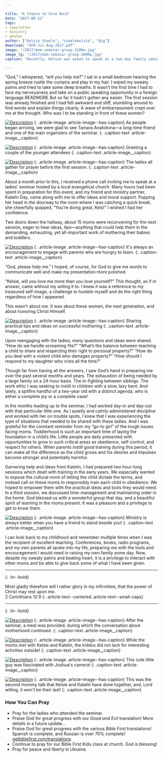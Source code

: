 ```yaml
---

title: "A Chance to Give Back"
date: "2017-08-12"
tags:
- newsletter
- ministry
- photos
author: ["Kelsie Steele", "steelekelsie", "@ig"]
download: "OFR-Jul-Aug-2017.pdf"
image: "/2017/mom-seminar-group-1200w.jpg"
image_lg: "/2017/mom-seminar-group-2000w.jpg"
caption: "Recently, Kelsie was asked to speak at a two-day family seminar here in L’viv. She was joined by Katelin Day, and together they delivered a series of talks aimed at encouraging and equipping young mothers. This is Kelsie’s report of the event in her own words."

---
```


“God,” I whispered, “will you help me?” I sat in a small bedroom hearing the spring breeze rustle the curtains and play in my hair. I wiped my sweaty palms and tried to take some deep breaths. It wasn’t the first time I had to face my nervousness and take on a public speaking opportunity in a foreign language.READMORE But so far it hadn’t gotten any easier. The first session was already finished and I had felt awkward and stiff, stumbling around to find words and explain things clearly. A wave of embarrassment crept over me at the thought. Who was I to be standing in front of these women?

[![Description](https://d21yo20tm8bmc2.cloudfront.net/2017/tamara-anatolivna-550w.jpg)](https://d21yo20tm8bmc2.cloudfront.net/2017/tamara-anatolivna-2000w.jpg)
{: .article-image .article-image--has-caption}
As people began arriving, we were glad to see Tamara Anatolivna—a long-time friend and one of the main organizers of the seminar.
{: .caption-text .article-image__caption}

[![Description](https://d21yo20tm8bmc2.cloudfront.net/2017/greeting-little-ones-550w.jpg)](https://d21yo20tm8bmc2.cloudfront.net/2017/greeting-little-ones-2000w.jpg)
{: .article-image .article-image--has-caption}
Greeting a couple of the younger attendees
{: .caption-text .article-image__caption}

[![Description](https://d21yo20tm8bmc2.cloudfront.net/2017/prayer-circle-550w.jpg)](https://d21yo20tm8bmc2.cloudfront.net/2017/prayer-circle-2000w.jpg)
{: .article-image .article-image--has-caption}
The ladies all gather for prayer before the first session.
{: .caption-text .article-image__caption}

About a month prior to this, I received a phone call inviting me to speak at a ladies’ seminar hosted by a local evangelical church. Many hours had been spent in preparation for this event, and my friend and ministry partner, Katelin Day, came along with me to offer ideas and moral support. Popping her head in the doorway to the room where I was catching a quick break, she cheerfully quipped, “You’re doing great, Kels!” I wished I had her confidence.

Two doors down the hallway, about 15 moms were reconvening for the next session, eager to hear ideas, tips—anything that could help them in the demanding, exhausting, yet all-important work of mothering their babies and toddlers.

[![Description](https://d21yo20tm8bmc2.cloudfront.net/2017/moms-listening-550w.jpg)](https://d21yo20tm8bmc2.cloudfront.net/2017/moms-listening-2000w.jpg)
{: .article-image .article-image--has-caption}
It's always an encouragement to engage with parents who are hungry to learn.
{: .caption-text .article-image__caption}

“God, please help me.” I hoped, of course, for God to give me words to communicate well and make my presentation more polished.

“Kelsie, will you love me more than you love yourself?” This thought, as if in answer, came without my willing it to. I knew it was a reference to my treasured self-image, a challenge to humble myself and do the right thing regardless of how I appeared.

This wasn’t about me. It was about these women, the next generation, and about honoring Christ Himself.

[![Description](https://d21yo20tm8bmc2.cloudfront.net/2017/kels-kate-teaching-550w.jpg)](https://d21yo20tm8bmc2.cloudfront.net/2017/kels-kate-teaching-2000w.jpg)
{: .article-image .article-image--has-caption}
Sharing practical tips and ideas on successful mothering
{: .caption-text .article-image__caption}

Upon reengaging with the ladies, many questions and ideas were shared. “How do we handle screaming fits?” “What’s the balance between teaching a child to share and respecting their right to personal property?” “How do you deal with a violent child who damages property?” “How should I respond to my daughter who cries all the time?”

Though far from having all the answers, I saw God’s hand in preparing me over the past several months and years. The exhaustion of being needed by a large family on a 24-hour basis. The in-fighting between siblings. The work ethic I was seeking to instill in children with a slow, lazy bent. And lately, a spitfire handful of a two-year old with a distinct agenda, who is either a complete joy or a complete case!

In the months leading up to the seminar, I had worked day-in and day-out with that particular little one. As I quietly and calmly administered discipline and worked with her on trouble spots, I knew that I was experiencing the type of situations that needed to be shared with these ladies. And I was grateful for the constant reminder from my “go-to girl” of the tough issues facing moms. Toddlerhood is such an important time of laying the foundation in a child’s life. Little people are daily presented with opportunities to grow in such critical areas as obedience, self-control, and respect for others. When parents instill good training during this period, it can make all the difference as the child grows and his desires and impulses become stronger and potentially harmful.

Garnering help and ideas from Katelin, I had prepared two hour-long sessions which dealt with training in the early years. We especially wanted to expose the cultural norm of letting the child dictate the terms, and instead call on these moms to responsibly train each child in obedience. We hoped to empower them with the practical ideas and tools they would need. In a third session, we discussed time-management and maintaining order in the home. God blessed us with a wonderful group that day, and a beautiful spirit of learning in the moms present. It was a pleasure and a privilege to get to know them.

[![Description](https://d21yo20tm8bmc2.cloudfront.net/2017/kate-kels-chatting-550w.jpg)](https://d21yo20tm8bmc2.cloudfront.net/2017/kate-kels-chatting-2000w.jpg)
{: .article-image .article-image--has-caption}
Ministry is always better when you have a friend to stand beside you!
{: .caption-text .article-image__caption}

I can look back to my childhood and remember multiple times when I was the recipient of excellent teaching. Conferences, books, radio programs, and my own parents all spoke into my life, preparing me with the tools and encouragement I would need in raising my own family some day. Now, despite my sweaty palms and beating heart, it is a privilege to interact with other moms and be able to give back some of what I have been given.

---
{: .hr--bold}

Most gladly therefore will I rather glory in my infirmities, that the power of Christ may rest upon me.  
2 Corinthians 12:9
{: .article-text--centered .article-text--small-caps}

---
{: .hr--bold}

[![Description](https://d21yo20tm8bmc2.cloudfront.net/2017/chatting-at-the-table-550w.jpg)](https://d21yo20tm8bmc2.cloudfront.net/2017/chatting-at-the-table-2000w.jpg)
{: .article-image .article-image--has-caption}
After the seminar, a meal was provided, during which the conversation about motherhood continued.
{: .caption-text .article-image__caption}

[![Description](https://d21yo20tm8bmc2.cloudfront.net/2017/bouncy-house-kids-550w.jpg)](https://d21yo20tm8bmc2.cloudfront.net/2017/bouncy-house-kids-2000w.jpg)
{: .article-image .article-image--has-caption}
While the moms met with Kelsie and Katelin, the kiddos did not lack for interesting activities outside!
{: .caption-text .article-image__caption}

[![Description](https://d21yo20tm8bmc2.cloudfront.net/2017/cute-kid-550w.jpg)](https://d21yo20tm8bmc2.cloudfront.net/2017/cute-kid-2000w.jpg)
{: .article-image .article-image--has-caption}
This cute little guy was fascinated with Joshua's camera!
{: .caption-text .article-image__caption}

[![Description](https://d21yo20tm8bmc2.cloudfront.net/2017/kelsie-katelin-550w.jpg)](https://d21yo20tm8bmc2.cloudfront.net/2017/kelsie-katelin-2000w.jpg)
{: .article-image .article-image--has-caption}
This was the second mommy talk that Kelsie and Katelin have done together, and, Lord willing, it won't be their last!
{: .caption-text .article-image__caption}

### How You Can Pray

* Pray for the ladies who attended the seminar.
* Praise God for great progress with our *Good and Evil* translation! More details in a future update...
* Praise God for great progress with the various *Bible First* translations! Spanish is complete, and Russian is over 70% complete! [getbiblefirst.com/translations][translations]
* Continue to pray for our Bible First Kids class at church. God is blessing!
* Pray for peace and liberty in Ukraine.

[translations]: https://getbiblefirst.com/translations/
